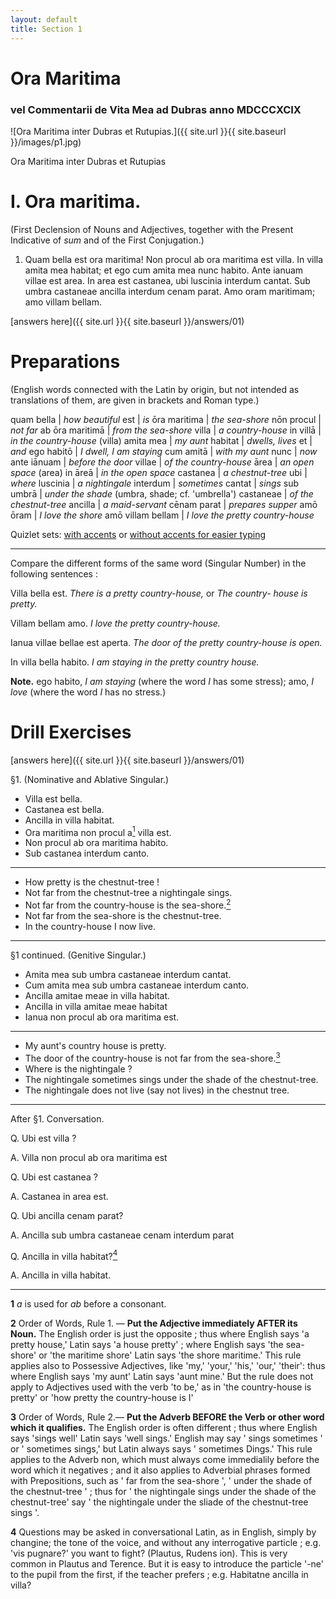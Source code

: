 ```yaml
---
layout: default
title: Section 1
---
```


# Ora Maritima

### vel Commentarii de Vita Mea ad Dubras anno MDCCCXCIX

![Ora Maritima inter Dubras et Rutupias.]({{ site.url }}{{ site.baseurl }}/images/p1.jpg)

Ora Maritima inter Dubras et Rutupias

# I. Ora maritima.

(First Declension of Nouns and Adjectives, together with the Present Indicative of *sum* and of the First Conjugation.)

1. Quam bella est ora maritima! Non procul 
ab ora maritima est villa. In villa amita mea 
habitat; et ego cum amita mea nunc habito. Ante 
ianuam villae est area. In area est castanea, ubi 
luscinia interdum cantat. Sub umbra castaneae ancilla 
interdum cenam parat. Amo oram maritimam; amo 
villam bellam.

[answers here]({{ site.url }}{{ site.baseurl }}/answers/01)

# Preparations

(English words connected with the Latin by origin, but not intended as translations of them, are given in brackets and Roman type.)

quam bella | *how beautiful*
est | *is*
ōra maritima | *the sea-shore*
nōn procul | *not far*
ab ōra maritimā | *from the sea-shore*
villa | *a country-house*
in villā | *in the country-house* (villa)
amita mea | *my aunt*
habitat | *dwells, lives*
et | *and*
ego habitō | *I dwell, I am staying*
cum amitā | *with my aunt*
nunc | *now*
ante iānuam | *before the door*
villae | *of the country-house*
ārea | *an open space* (area)
in āreā | *in the open space*
castanea | *a chestnut-tree*
ubi | *where*
luscinia | *a nightingale*
interdum | *sometimes*
cantat | *sings*
sub umbrā | *under the shade* (umbra, shade; cf. 'umbrella')
castaneae | *of the chestnut-tree*
ancilla | *a maid-servant*
cēnam parat | *prepares supper*
amō ōram | *I love the shore*
amō villam bellam | *I love the pretty country-house*

Quizlet sets: [with accents](https://quizlet.com/_2dze7g) or [without accents for easier typing](https://quizlet.com/_2ebb4q)

---

Compare the different forms of the same word (Singular 
Number) in the following sentences : 

Villa bella est. *There is a pretty country-house,* or *The country- 
house is pretty.*

Villam bellam amo. *I love the pretty country-house.* 

Ianua villae bellae est aperta. *The door of the pretty country-house is open.*

In villa bella habito. *I am staying in the pretty country house.*

**Note.** ego habito, *I am staying* (where the word *I* has some 
stress); amo, *I love* (where the word *I* has no stress.) 

# Drill Exercises

[answers here]({{ site.url }}{{ site.baseurl }}/answers/01)

§1. (Nominative and Ablative Singular.) 

* Villa est bella. 
* Castanea est bella. 
* Ancilla in villa habitat. 
* Ora maritima non procul a[<sup>1</sup>](#footnote1) villa est. 
* Non procul ab ora maritima habito. 
* Sub castanea interdum canto. 

---

* How pretty is the chestnut-tree ! 
* Not far from the chestnut-tree a nightingale sings. 
* Not far from the country-house is the sea-shore.[<sup>2</sup>](#footnote1)
* Not far from the sea-shore is the chestnut-tree. 
* In the country-house I now live. 

---

§1 continued. (Genitive Singular.) 

* Amita mea sub umbra castaneae interdum cantat. 
* Cum amita mea sub umbra castaneae interdum canto. 
* Ancilla amitae meae in villa habitat. 
* Ancilla in villa amitae meae habitat 
* Ianua non procul ab ora maritima est. 

---

* My aunt's country house is pretty. 
* The door of the country-house is not far from the sea-shore.[<sup>3</sup>](#footnote1)
* Where is the nightingale ? 
* The nightingale sometimes sings under the shade of the 
chestnut-tree. 
* The nightingale does not live (say not lives) in the chestnut 
tree. 

---

After §1. Conversation. 

Q. Ubi est villa ? 

A. Villa non procul ab ora maritima est 

Q. Ubi est castanea ? 

A. Castanea in area est. 


Q. Ubi ancilla cenam parat? 

A. Ancilla sub umbra castaneae cenam interdum parat 

Q. Ancilla in villa habitat?[<sup>4</sup>](#footnote1)

A. Ancilla in villa habitat. 

---

<a name="footnote1"></a> **1** *a* is used for *ab* before a consonant. 

**2** Order of Words, Rule 1. — **Put the Adjective immediately AFTER 
its Noun.** The English order is just the opposite ; thus where English says 
'a pretty house,' Latin says 'a house pretty' ; where English says 
'the sea-shore' or 'the maritime shore' 
Latin says 'the shore maritime.' This rule 
applies also to Possessive Adjectives, like 'my,' 'your,' 'his,' 'our,' 
'their': thus where English says 'my aunt' Latin says 'aunt mine.' But 
the rule does not apply to Adjectives used with the verb 'to be,' as in 'the 
country-house is pretty' or 'how pretty the country-house is I' 


**3** Order of Words, Rule 2.— **Put the Adverb BEFORE the Verb or 
other word which it qualifies.** The English order is often different ; thus 
where English says 'sings well' Latin says 'well sings.' English may say 
' sings sometimes ' or ' sometimes sings,' but Latin always says ' sometimes 
Dings.' This rule applies to the Adverb non, which must always come 
immedialily before the word which it negatives ; and it also applies to 
Adverbial phrases formed with Prepositions, such as ' far from the sea-shore ', 
' under the shade of the chestnut-tree ' ; thus for ' the nightingale sings under 
the shade of the chestnut-tree' say ' the nightingale under the sliade of the 
chestnut-tree sings '. 

**4** Questions may be asked in conversational Latin, as in English, simply by 
changine; the tone of the voice, and without any interrogative particle ; e.g. 
'vis pugnare?' you want to fight? (Plautus, Rudens ion). This is very 
common in Plautus and Terence. But it is easy to introduce the particle 
'-ne' to the pupil from the first, if the teacher prefers ; e.g. Habitatne 
ancilla in villa?

